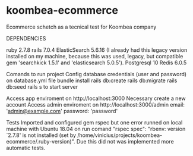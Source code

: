 # koombea-ecommerce
Ecommerce schetch as a tecnical test for Koombea company

DEPENDENCIES

ruby 2.7.8
rails 7.0.4
ElasticSearch 5.6.16 (I already had this legacy version installed on my machine, because this was used, legacy, but compatible gem 'searchkick 1.5.1' and 'elasticsearch 5.0.5').
Postgresql 10
Redis 6.0.5

Comands to run project
  Config database credentials (user and password) on database.yml file
  bundle install
  rails db:create
  rails db:migrate
  rails db:seed
  rails s to start server

  Access app enviroment on http://localhost:3000
    Necessary create a new account
  Access admin enviroment on http://localhost:3000/admin
    email: 'admin@example.com'
    password: 'password'

Tests
  Imported and configured gem rspec but one error runned on local machine with Ubuntu 18.04 on run comand "rspec spec":
  "rbenv: version `2.7.8' is not installed (set by /home/vinicius/projects/koombea-ecommerce/.ruby-version)".
  Due this did not was implemented more automatic tests.

